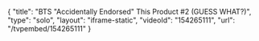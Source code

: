 {
    "title": "BTS \"Accidentally Endorsed\" This Product #2 (GUESS WHAT?)",
    "type": "solo",
    "layout": "iframe-static",
    "videoId": "154265111",
    "url": "\/tvpembed\/154265111"
}
